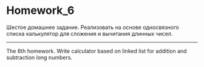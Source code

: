 ﻿Homework_6
===========


Шестое домашнее задание.
Реализовать на основе односвязного списка калькулятор для сложения и вычитания длинных чисел.

_____________________________________________________________________________________________

The 6th homework. 
Write calculator based on linked list for addition and subtraction long numbers.